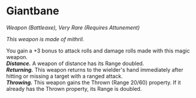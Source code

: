 # Giantbane
*Weapon (Battleaxe), Very Rare (Requires Attunement)*

*This weapon is made of mithril.*

You gain a +3 bonus to attack rolls and damage rolls made with this magic weapon.  
***Distance.*** A weapon of distance has its Range doubled.  
***Returning.*** This weapon returns to the wielder's hand immediately after hitting or missing a target with a ranged attack.  
***Throwing.*** This weapon gains the Thrown (Range 20/60) property. If it already has the Thrown property, its Range is doubled.